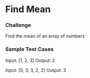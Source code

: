 # Find Mean

### Challenge

Find the mean of an array of numbers

### Sample Test Cases

Input: [1, 2, 3]
Output: 2

Input: [5, 3, 3, 2, 2]
Output: 3




